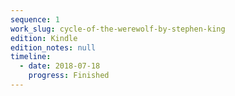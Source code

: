 ```yaml
---
sequence: 1
work_slug: cycle-of-the-werewolf-by-stephen-king
edition: Kindle
edition_notes: null
timeline:
  - date: 2018-07-18
    progress: Finished
---
```

